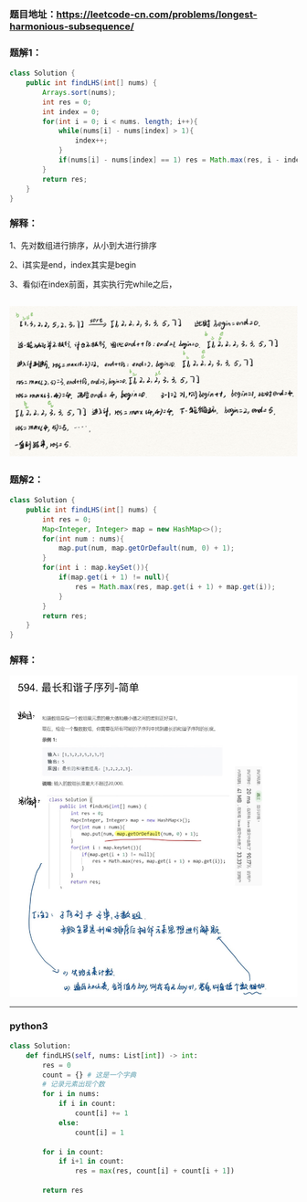 ### 题目地址：https://leetcode-cn.com/problems/longest-harmonious-subsequence/

### 题解1：
``` java
class Solution {
    public int findLHS(int[] nums) {
        Arrays.sort(nums);
        int res = 0;
        int index = 0;
        for(int i = 0; i < nums. length; i++){
            while(nums[i] - nums[index] > 1){
                index++;
            }
            if(nums[i] - nums[index] == 1) res = Math.max(res, i - index + 1);
        }
        return res;
    }
}
```
### 解释：
1、先对数组进行排序，从小到大进行排序

2、i其实是end，index其实是begin

3、看似i在index前面，其实执行完while之后，

![image](20200527112300.png)
---

### 题解2：

``` java
class Solution {
    public int findLHS(int[] nums) {
        int res = 0;
        Map<Integer, Integer> map = new HashMap<>();
        for(int num : nums){
            map.put(num, map.getOrDefault(num, 0) + 1);
        }
        for(int i : map.keySet()){
            if(map.get(i + 1) != null){
                res = Math.max(res, map.get(i + 1) + map.get(i));
            }
        }
        return res;
    }
}
```

### 解释：
![image](20200527110533.png)

---
### python3
```python
class Solution:
    def findLHS(self, nums: List[int]) -> int:
        res = 0
        count = {} # 这是一个字典
        # 记录元素出现个数
        for i in nums:
            if i in count:
                count[i] += 1
            else: 
                count[i] = 1
    
        for i in count:
            if i+1 in count:
                res = max(res, count[i] + count[i + 1])

        return res
```
